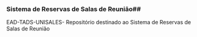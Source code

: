 ### Sistema de Reservas de Salas de Reunião##
 EAD-TADS-UNISALES-  Repositório destinado ao Sistema de Reservas de Salas de Reunião